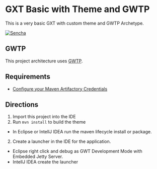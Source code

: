 # GXT Basic with Theme and GWTP
This is a very basic GXT with custom theme and GWTP Archetype. 

[![Sencha](http://cdn.sencha.com/img/gwt-eclipse-plugin-banner.png)](https://www.sencha.com/products/gxt/)

## GWTP
This project architecture uses [GWTP](http://dev.arcbees.com/gwtp/).  

## Requirements

* [Configure your Maven Artifactory Credentials](http://docs.sencha.com/gxt/4.x/guides/getting_started/maven/Maven.html)

## Directions

1. Import this project into the IDE
2. Run `mvn install` to build the theme
- In Eclipse or IntellJ IDEA run the maven lifecycle install or package. 
2. Create a launcher in the IDE for the application.
- Eclipse right click and debug as GWT Development Mode with Embedded Jetty Server.
- IntellJ IDEA create the launcher

